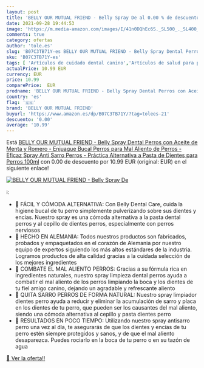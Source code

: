 ```yaml
---
layout: post
title: 'BELLY OUR MUTUAL FRIEND - Belly Spray De al 0.00 % de descuento'
date: 2021-09-28 19:44:53
image: 'https://m.media-amazon.com/images/I/41n0DQhEc6S._SL500_._SL400_.jpg'
comments: true
category: ofertas
author: 'tole.es'
slug: 'B07C3TB71Y-es BELLY OUR MUTUAL FRIEND - Belly Spray Dental Perros con...'
sku: 'B07C3TB71Y-es'
tags: [ 'Artículos de cuidado dental canino','Artículos de salud para perros','Artículos para perros','Cuidado dental canino','Productos para mascotas','belly our mutual friend','de','dientes','pasta', ]
actualPrice: 10.99 EUR
currency: EUR
price: 10.99
comparePrice:  EUR
prodname: 'BELLY OUR MUTUAL FRIEND - Belly Spray Dental Perros con Aceite de Menta y Romero - Enjuague Bucal Perros para Mal Aliento de Perros - Eficaz Spray Anti Sarro Perros - Práctica Alternativa a Pasta de Dientes para Perros  100ml'
country: 'es'
flag: '🇪🇸'
brand: 'BELLY OUR MUTUAL FRIEND'
buyurl: 'https://www.amazon.es/dp/B07C3TB71Y/?tag=tolees-21'
descuento: '0.00'
average: '10.99'
---
```


Está [BELLY OUR MUTUAL FRIEND - Belly Spray Dental Perros con Aceite de Menta y Romero - Enjuague Bucal Perros para Mal Aliento de Perros - Eficaz Spray Anti Sarro Perros - Práctica Alternativa a Pasta de Dientes para Perros  100ml](https://www.amazon.es/dp/B07C3TB71Y/?tag=tolees-21) con 0.00 de descuento por 10.99 EUR (original:  EUR) en el siguiente enlace!

[![BELLY OUR MUTUAL FRIEND - Belly Spray De](https://m.media-amazon.com/images/I/41n0DQhEc6S._SL500_._SL400_.jpg)](https://www.amazon.es/dp/B07C3TB71Y/?tag=tolees-21)

ℹ️:

- 🐶 FÁCIL Y CÓMODA ALTERNATIVA: Con Belly Dental Care, cuida la higiene bucal de tu perro simplemente pulverizando sobre sus dientes y encías. Nuestro spray es una cómoda alternativa a la pasta dental perros y al cepillo de dientes perros, especialmente con perros nerviosos
- 🐶 HECHO EN ALEMANIA: Todos nuestros productos son fabricados, probados y empaquetados en el corazón de Alemania por nuestro equipo de expertos siguiendo los más altos estándares de la industria. Logramos productos de alta calidad gracias a la cuidada selección de los mejores ingredientes
- 🐶 COMBATE EL MAL ALIENTO PERROS: Gracias a su fórmula rica en ingredientes naturales, nuestro spray limpieza dental perros ayuda a combatir el mal aliento de los perros limpiando la boca y los dientes de tu fiel amigo canino, dejando un agradable y refrescante aliento
- 🐶 QUITA SARRO PERROS DE FORMA NATURAL: Nuestro spray limpiador dientes perro ayuda a reducir y eliminar la acumulación de sarro y placa en los dientes de tu perro, que pueden ser los causantes del mal aliento, siendo una cómoda alternativa al cepillo y pasta dientes perro
- 🐶 RESULTADOS EN POCO TIEMPO: Utilizando nuestro spray antisarro perro una vez al día, te asegurarás de que los dientes y encías de tu perro estén siempre protegidos y sanos, y de que el mal aliento desaparezca. Puedes rociarlo en la boca de tu perro o en su tazón de agua

[🛒 Ver la oferta!!](https://www.amazon.es/dp/B07C3TB71Y/?tag=tolees-21)
